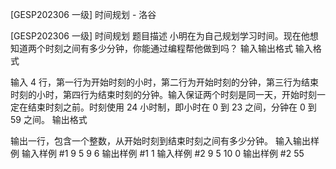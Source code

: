 



[GESP202306 一级] 时间规划 - 洛谷














[GESP202306 一级] 时间规划
题目描述
小明在为自己规划学习时间。现在他想知道两个时刻之间有多少分钟，你能通过编程帮他做到吗？
输入输出格式
输入格式

输入 $4$ 行，第一行为开始时刻的小时，第二行为开始时刻的分钟，第三行为结束时刻的小时，第四行为结束时刻的分钟。输入保证两个时刻是同一天，开始时刻一定在结束时刻之前。时刻使用 $24$ 小时制，即小时在 $0$ 到 $23$ 之间，分钟在 $0$ 到 $59$ 之间。
输出格式

输出一行，包含一个整数，从开始时刻到结束时刻之间有多少分钟。
输入输出样例
输入样例 #1
9
5
9
6
输出样例 #1
1
输入样例 #2
9
5
10
0
输出样例 #2
55







